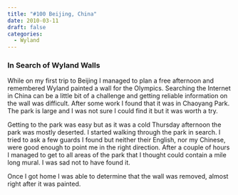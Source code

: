 ```yaml
---
title: "#100 Beijing, China"
date: 2010-03-11
draft: false
categories:
  - Wyland
---
```

### In Search of Wyland Walls

While on my first trip to Beijing I managed to plan a free afternoon and remembered Wyland painted a wall for the Olympics. Searching the Internet in China can be a little bit of a challenge and getting reliable information on the wall was difficult. After some work I found that it was in Chaoyang Park. The park is large and I was not sure I could find it but it was worth a try.

Getting to the park was easy but as it was a cold Thursday afternoon the park was mostly deserted. I started walking through the park in search. I tried to ask a few guards I found but neither their English, nor my Chinese, were good enough to point me in the right direction. After a couple of hours I managed to get to all areas of the park that I thought could contain a mile long mural. I was sad not to have found it.

Once I got home I was able to determine that the wall was removed, almost right after it was painted.